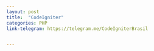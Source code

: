 ```yaml
---
layout: post
title:  "CodeIgniter"
categories: PHP
link-telegram: https://telegram.me/CodeIgniterBrasil


---
```



